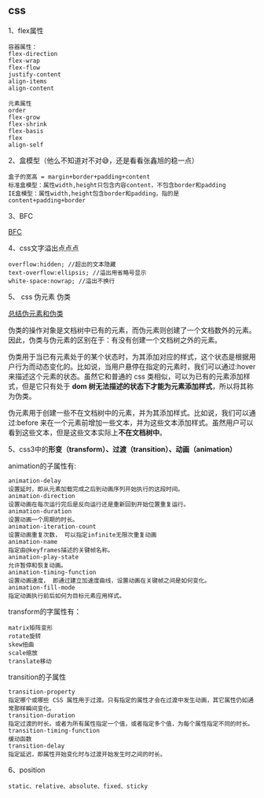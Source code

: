 

## css

1、flex属性

    容器属性：
    flex-direction
    flex-wrap
    flex-flow
    justify-content
    align-items
    align-content

    元素属性
    order
    flex-grow
    flex-shrink
    flex-basis
    flex
    align-self

2、盒模型（他么不知道对不对😅，还是看看张鑫旭的稳一点）

    盒子的宽高 = margin+border+padding+content
    标准盒模型：属性width,height只包含内容content，不包含border和padding
    IE盒模型：属性width,height包含border和padding，指的是content+padding+border

3、BFC

[BFC](https://www.w3cplus.com/css/understanding-css-layout-block-formatting-context.html)

4、css文字溢出点点点

    overflow:hidden; //超出的文本隐藏
    text-overflow:ellipsis; //溢出用省略号显示
    white-space:nowrap; //溢出不换行


5、 css 伪元素 伪类

[总结伪元素和伪类](http://www.alloyteam.com/2016/05/summary-of-pseudo-classes-and-pseudo-elements/)

伪类的操作对象是文档树中已有的元素，而伪元素则创建了一个文档数外的元素。因此，伪类与伪元素的区别在于：有没有创建一个文档树之外的元素。

伪类用于当已有元素处于的某个状态时，为其添加对应的样式，这个状态是根据用户行为而动态变化的。比如说，当用户悬停在指定的元素时，我们可以通过:hover 来描述这个元素的状态。虽然它和普通的 css 类相似，可以为已有的元素添加样式，但是它只有处于 **dom 树无法描述的状态下才能为元素添加样式**，所以将其称为伪类。

伪元素用于创建一些不在文档树中的元素，并为其添加样式。比如说，我们可以通过:before 来在一个元素前增加一些文本，并为这些文本添加样式。虽然用户可以看到这些文本，但是这些文本实际上**不在文档树中**。

5、css3中的**形变（transform）、过渡（transition）、动画（animation）**

animation的子属性有:

    animation-delay
    设置延时，即从元素加载完成之后到动画序列开始执行的这段时间。
    animation-direction
    设置动画在每次运行完后是反向运行还是重新回到开始位置重复运行。
    animation-duration
    设置动画一个周期的时长。
    animation-iteration-count
    设置动画重复次数， 可以指定infinite无限次重复动画
    animation-name
    指定由@keyframes描述的关键帧名称。
    animation-play-state
    允许暂停和恢复动画。
    animation-timing-function
    设置动画速度， 即通过建立加速度曲线，设置动画在关键帧之间是如何变化。
    animation-fill-mode
    指定动画执行前后如何为目标元素应用样式。

transform的字属性有：

    matrix矩阵变形
    rotate旋转
    skew扭曲
    scale缩放
    translate移动

transition的子属性

    transition-property
    指定哪个或哪些 CSS 属性用于过渡。只有指定的属性才会在过渡中发生动画，其它属性仍如通常那样瞬间变化。
    transition-duration
    指定过渡的时长。或者为所有属性指定一个值，或者指定多个值，为每个属性指定不同的时长。
    transition-timing-function
    缓动函数 
    transition-delay
    指定延迟，即属性开始变化时与过渡开始发生时之间的时长。


6、position

    static、relative、absolute、fixed、sticky
